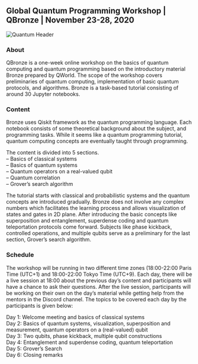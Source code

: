 ## Global Quantum Programming Workshop | QBronze | November 23-28, 2020
![Quantum Header](https://github.com/kanishkmittal17/qbronze/blob/main/misc/top_qchallenge_www-1024x205.jpg)

### About

QBronze is a one-week online workshop on the basics of quantum computing and quantum programming based on the introductory material Bronze prepared by QWorld. The scope of the workshop covers preliminaries of quantum computing, implementation of basic quantum protocols, and algorithms. Bronze is a task-based tutorial consisting of around 30 Jupyter notebooks. 

### Content

Bronze uses Qiskit framework as the quantum programming language. Each notebook consists of some theoretical background about the subject, and programming tasks. While it seems like a quantum programming tutorial, quantum computing concepts are eventually taught through programming.

The content is divided into 5 sections. <br />
– Basics of classical systems <br />
– Basics of quantum systems <br />
– Quantum operators on a real-valued qubit <br />
– Quantum correlation <br />
– Grover’s search algorithm <br />

The tutorial starts with classical and probabilistic systems and the quantum concepts are introduced gradually. Bronze does not involve any complex numbers which facilitates the learning process and allows visualization of states and gates in 2D plane. After introducing the basic concepts like superposition and entanglement, superdense coding and quantum teleportation protocols come forward. Subjects like phase kickback, controlled operations, and multiple qubits serve as a preliminary for the last section, Grover’s search algorithm.

### Schedule

The workshop will be running in two different time zones (18:00-22:00 Paris Time (UTC+1) and 18:00-22:00 Tokyo Time (UTC+9). Each day, there will be a live session at 18:00 about the previous day’s content and participants will have a chance to ask their questions. After the live session, participants will be working on their own on the day’s material while getting help from the mentors in the Discord channel. The topics to be covered each day by the participants is given below:

Day 1: Welcome meeting and basics of classical systems <br />
Day 2: Basics of quantum systems, visualization, superposition and measurement, quantum operators on a (real-valued) qubit <br />
Day 3: Two qubits, phase kickback, multiple qubit constructions <br />
Day 4: Entanglement and superdense coding, quantum teleportation <br />
Day 5: Grover’s Search <br />
Day 6: Closing remarks <br />

